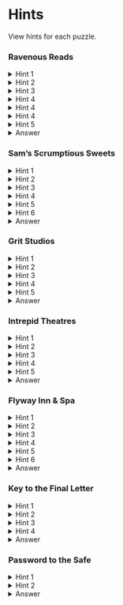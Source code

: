 # Hints

View hints for each puzzle.

### Ravenous Reads

<details><summary>Hint 1</summary>
<p>

Consider the cover to determine what’s common across the images.

</p>
</details>

<details><summary>Hint 2</summary>
<p>

Can you name any individuals behind each photo? Searching online may help.

</p>
</details>

<details><summary>Hint 3</summary>
<p>

Each photo depicts a discovery made by a female scientist where most, if not all, credit went to male counterparts. Find the female scientists.

</p>
</details>
 
<details><summary>Hint 4</summary>
<p>

The ladies are: Rosalind Franklin, Lise Meitner, Nettie Stevens, Gladys West, Hedy Lamarr, and Ada Lovelace. 

</p>
</details>

<details><summary>Hint 4</summary>
<p>

Look for numbers in the book that can indicate how to get one letter from each name.

</p>
</details>

<details><summary>Hint 4</summary>
<p>

Do you see anything strange about the table of contents?
</p>
</details>

<details><summary>Hint 5</summary>
<p>
Take each page number and get that letter of the corresponding photo's answer. 
</p>
</details>

<details><summary>Answer</summary>
<p>

The answer is MELTED: rosaLind franklin, lise Meitner, nettie sTevens, glaDys west, hEdy lamarr, ada lovElace.

</p>
</details>


### Sam’s Scrumptious Sweets

<details><summary>Hint 1</summary>
<p>

Solve the equations at the bottom of the recipe, where each letter represents one digit (0-9). 
</p>
</details>

<details><summary>Hint 2</summary>
<p>

For B: B is a single digit, so it must be a value between 0 and 9. Experiment with different values for B until the equation becomes true.

For A, G, and F: Consider what number added to itself yields a final digit of 0. Set this to A, and figure out what numbers G and F must be for the equation to hold true.

For C and D: Remember that C and D are individual digits. Try out a few values and look for any patterns.

</p>
</details>

<details><summary>Hint 3</summary>
<p>

Pay attention to the line under the recipe title and read the recipe to determine how to transform some of the amounts.

</p>
</details>
 
<details><summary>Hint 4</summary>
<p>

Once you have solved the equations, A = 5, B = 6, C = 3, D = E = 1, F = 2, G = 9. Based on the recipe, how should you transform some of these values?

</p>
</details>

<details><summary>Hint 5</summary>
 <p>
  Because the recipe calls for freezing A, B, and F for 15 minutes, adding 15 to these values gives: A = 20, B = 26, C = 3, D = E = 1, F = 17, G = 9.
 </p>
 </details>
 
 <details><summary>Hint 6</summary>
 <p>
  How can you convert these numbers into letters of the alphabet?
</p>
</details>

<details><summary>Answer</summary>
<p>

Convert these numbers into letters by indexing into the alphabet (A = 1, B = 2, C = 3, ...). Unscramble the converted letters to form the word AQUATIC.

</p>
</details>

### Grit Studios


<details><summary>Hint 1</summary>
<p>

Each image is a representation of a common word or phrase. A sample answer to the top left image is filled out for you in the crossword.

</p>
</details>

<details><summary>Hint 2</summary>
<p>

Fill out the crossword with the remaining answers to the images. Greyed out boxes indicate spaces.

</p>
</details>

<details><summary>Hint 3</summary>
<p>

Think about incorporating the number or position of words you see into the solution phrases.

</p>
</details>
 
<details><summary>Hint 4</summary>
<p>

Position words you can incorporate include: over, under, in, and on. Number words you can incorporate include: one, two, and four. Try using these words in the phrases for each image.

</p>
</details>

<details><summary>Hint 5</summary>
 <p>
  The individual answers are: Mind over Matter, Try to Understand, Forgive and Forget, One Life to Live, Inner Strength, On Cloud Nine, and Get in Shape.
 </p>
 </details>

<details><summary>Answer</summary>
<p>

Unscramble the letters in the bolded boxes to find the word GULF.

</p>
</details>

### Intrepid Theatres


<details><summary>Hint 1</summary>
<p>

How can you translate the descriptions in the program into places on the map?

</p>
</details>

<details><summary>Hint 2</summary>
<p>

Each description refers to a location in an ancient civilization. Plot each location on the map. You may find searching online helpful.

</p>
</details>

<details><summary>Hint 3</summary>
<p>

The location countries are: Japan, Australia, Greenland, Canada, Mexico, Brazil, Ukraine, Pakistan, Mongolia, Madagascar. 

How can you connect these points on the map to form a word?

</p>
</details>
 
<details><summary>Hint 4</summary>
<p>

Each Act groups together one letter, so you don’t need to connect places between Acts.

</p>
</details>

<details><summary>Hint 5</summary>
 <p>
  Try connecting the points in the order of the descriptions.
</p>
</details>

<details><summary>Answer</summary>
<p>

When you connect the points in each Act in description order, you trace out the word ICY.

</p>
</details>

### Flyway Inn & Spa


<details><summary>Hint 1</summary>
<p>

Each pair of lines refers to one homophone, which is a set of words with the same pronunciation but different spellings. An example is bare and bear. 

</p>
</details>

<details><summary>Hint 2</summary>
<p>

Within one couplet, the top line and bottom line each indicate one word that is part of the homophone.

</p>
</details>

<details><summary>Hint 3</summary>
<p>

The homophones are: STAIRS/STARES, SCENT/CENT, DESERT/DESSERT, RAISE/RAYS, SWEET/SUITE.

</p>
</details>
 
<details><summary>Hint 4</summary>
<p>

Once you’ve found the top words from each couplet, look at the flowers next to each couplet. Do you see them anywhere else?

</p>
</details>

<details><summary>Hint 5</summary>
<p>

Think about how to use the count of each flower type you see in the background to get one letter from each word.
</p>
</details>

<details><summary>Hint 6</summary>
<p>

Take the number of flowers you see for each type of flower and index into each word with that count. 
</p>
</details>

<details><summary>Answer</summary>
<p>

The answer is CREST: staiRs, sCent, deSert, raisE, sweeT.

</p>
</details>

### Key to the Final Letter

<details><summary>Hint 1</summary>
<p>

Look back at Anne’s first letter to you and pay attention to how she describes examining the map.

</p>
</details>

<details><summary>Hint 2</summary>
<p>

How does Anne describe taking a good look at the map? How does she describe the five local businesses? 

</p>
</details>

<details><summary>Hint 3</summary>
<p>

Consider how Anne’s descriptions indicate ways to combine the individual answers. 

</p>
</details>
 
<details><summary>Hint 4</summary>
<p>

How can you combine the answers "from top to bottom"?

</p>
</details>

<details><summary>Answer</summary>
<p>

Taking the first letter from each individual answer and going in order from top to bottom of the map, you get M(elted)-A(quatic)-G(ulf)-I(cy)-C(rest), or MAGIC.

</p>
</details>

### Password to the Safe

<details><summary>Hint 1</summary>
<p>

Look back at the previous answers to each location puzzle. Do their meanings relate to any location on the map?

</p>
</details>

<details><summary>Hint 2</summary>
<p>

Consider places on the map that you haven’t visited.

</p>
</details>

<details><summary>Answer</summary>
<p>

The answer is OCEAN.

</p>
</details>
